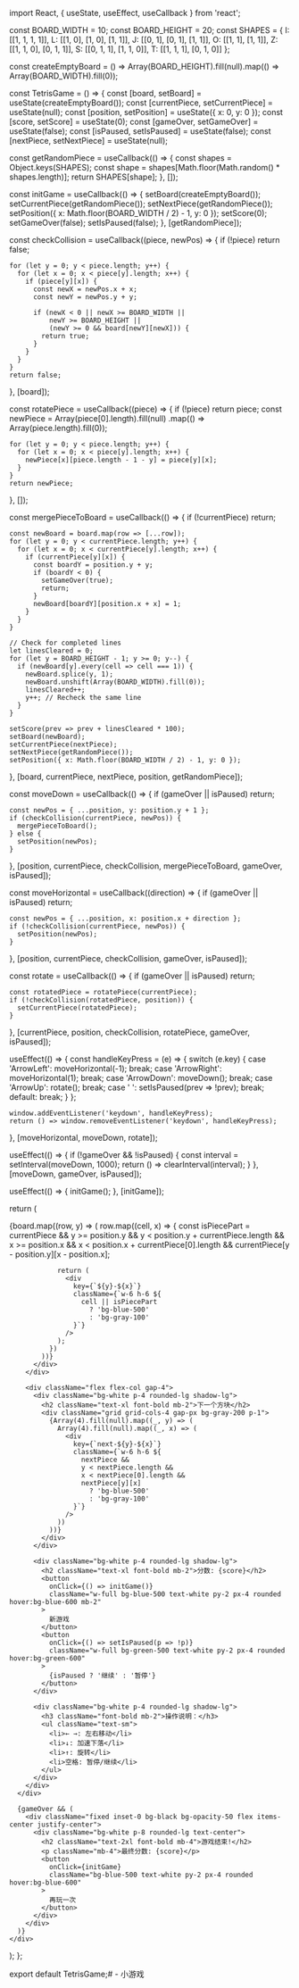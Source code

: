 import React, { useState, useEffect, useCallback } from 'react';

const BOARD_WIDTH = 10;
const BOARD_HEIGHT = 20;
const SHAPES = {
  I: [[1, 1, 1, 1]],
  L: [[1, 0], [1, 0], [1, 1]],
  J: [[0, 1], [0, 1], [1, 1]],
  O: [[1, 1], [1, 1]],
  Z: [[1, 1, 0], [0, 1, 1]],
  S: [[0, 1, 1], [1, 1, 0]],
  T: [[1, 1, 1], [0, 1, 0]]
};

const createEmptyBoard = () => 
  Array(BOARD_HEIGHT).fill(null).map(() => Array(BOARD_WIDTH).fill(0));

const TetrisGame = () => {
  const [board, setBoard] = useState(createEmptyBoard());
  const [currentPiece, setCurrentPiece] = useState(null);
  const [position, setPosition] = useState({ x: 0, y: 0 });
  const [score, setScore] = useState(0);
  const [gameOver, setGameOver] = useState(false);
  const [isPaused, setIsPaused] = useState(false);
  const [nextPiece, setNextPiece] = useState(null);

  const getRandomPiece = useCallback(() => {
    const shapes = Object.keys(SHAPES);
    const shape = shapes[Math.floor(Math.random() * shapes.length)];
    return SHAPES[shape];
  }, []);

  const initGame = useCallback(() => {
    setBoard(createEmptyBoard());
    setCurrentPiece(getRandomPiece());
    setNextPiece(getRandomPiece());
    setPosition({ x: Math.floor(BOARD_WIDTH / 2) - 1, y: 0 });
    setScore(0);
    setGameOver(false);
    setIsPaused(false);
  }, [getRandomPiece]);

  const checkCollision = useCallback((piece, newPos) => {
    if (!piece) return false;
    
    for (let y = 0; y < piece.length; y++) {
      for (let x = 0; x < piece[y].length; x++) {
        if (piece[y][x]) {
          const newX = newPos.x + x;
          const newY = newPos.y + y;
          
          if (newX < 0 || newX >= BOARD_WIDTH || 
              newY >= BOARD_HEIGHT ||
              (newY >= 0 && board[newY][newX])) {
            return true;
          }
        }
      }
    }
    return false;
  }, [board]);

  const rotatePiece = useCallback((piece) => {
    if (!piece) return piece;
    const newPiece = Array(piece[0].length).fill(null)
      .map(() => Array(piece.length).fill(0));
    
    for (let y = 0; y < piece.length; y++) {
      for (let x = 0; x < piece[y].length; x++) {
        newPiece[x][piece.length - 1 - y] = piece[y][x];
      }
    }
    return newPiece;
  }, []);

  const mergePieceToBoard = useCallback(() => {
    if (!currentPiece) return;
    
    const newBoard = board.map(row => [...row]);
    for (let y = 0; y < currentPiece.length; y++) {
      for (let x = 0; x < currentPiece[y].length; x++) {
        if (currentPiece[y][x]) {
          const boardY = position.y + y;
          if (boardY < 0) {
            setGameOver(true);
            return;
          }
          newBoard[boardY][position.x + x] = 1;
        }
      }
    }
    
    // Check for completed lines
    let linesCleared = 0;
    for (let y = BOARD_HEIGHT - 1; y >= 0; y--) {
      if (newBoard[y].every(cell => cell === 1)) {
        newBoard.splice(y, 1);
        newBoard.unshift(Array(BOARD_WIDTH).fill(0));
        linesCleared++;
        y++; // Recheck the same line
      }
    }
    
    setScore(prev => prev + linesCleared * 100);
    setBoard(newBoard);
    setCurrentPiece(nextPiece);
    setNextPiece(getRandomPiece());
    setPosition({ x: Math.floor(BOARD_WIDTH / 2) - 1, y: 0 });
  }, [board, currentPiece, nextPiece, position, getRandomPiece]);

  const moveDown = useCallback(() => {
    if (gameOver || isPaused) return;
    
    const newPos = { ...position, y: position.y + 1 };
    if (checkCollision(currentPiece, newPos)) {
      mergePieceToBoard();
    } else {
      setPosition(newPos);
    }
  }, [position, currentPiece, checkCollision, mergePieceToBoard, gameOver, isPaused]);

  const moveHorizontal = useCallback((direction) => {
    if (gameOver || isPaused) return;
    
    const newPos = { ...position, x: position.x + direction };
    if (!checkCollision(currentPiece, newPos)) {
      setPosition(newPos);
    }
  }, [position, currentPiece, checkCollision, gameOver, isPaused]);

  const rotate = useCallback(() => {
    if (gameOver || isPaused) return;
    
    const rotatedPiece = rotatePiece(currentPiece);
    if (!checkCollision(rotatedPiece, position)) {
      setCurrentPiece(rotatedPiece);
    }
  }, [currentPiece, position, checkCollision, rotatePiece, gameOver, isPaused]);

  useEffect(() => {
    const handleKeyPress = (e) => {
      switch (e.key) {
        case 'ArrowLeft':
          moveHorizontal(-1);
          break;
        case 'ArrowRight':
          moveHorizontal(1);
          break;
        case 'ArrowDown':
          moveDown();
          break;
        case 'ArrowUp':
          rotate();
          break;
        case ' ':
          setIsPaused(prev => !prev);
          break;
        default:
          break;
      }
    };

    window.addEventListener('keydown', handleKeyPress);
    return () => window.removeEventListener('keydown', handleKeyPress);
  }, [moveHorizontal, moveDown, rotate]);

  useEffect(() => {
    if (!gameOver && !isPaused) {
      const interval = setInterval(moveDown, 1000);
      return () => clearInterval(interval);
    }
  }, [moveDown, gameOver, isPaused]);

  useEffect(() => {
    initGame();
  }, [initGame]);

  return (
    <div className="flex flex-col items-center p-4 bg-gray-100 min-h-screen">
      <div className="flex gap-8">
        <div className="bg-white p-4 rounded-lg shadow-lg">
          <div className="grid grid-cols-10 gap-px bg-gray-200 p-1">
            {board.map((row, y) => (
              row.map((cell, x) => {
                const isPiecePart = currentPiece && 
                  y >= position.y && 
                  y < position.y + currentPiece.length &&
                  x >= position.x && 
                  x < position.x + currentPiece[0].length &&
                  currentPiece[y - position.y][x - position.x];
                
                return (
                  <div
                    key={`${y}-${x}`}
                    className={`w-6 h-6 ${
                      cell || isPiecePart 
                        ? 'bg-blue-500' 
                        : 'bg-gray-100'
                    }`}
                  />
                );
              })
            ))}
          </div>
        </div>

        <div className="flex flex-col gap-4">
          <div className="bg-white p-4 rounded-lg shadow-lg">
            <h2 className="text-xl font-bold mb-2">下一个方块</h2>
            <div className="grid grid-cols-4 gap-px bg-gray-200 p-1">
              {Array(4).fill(null).map((_, y) => (
                Array(4).fill(null).map((_, x) => (
                  <div
                    key={`next-${y}-${x}`}
                    className={`w-6 h-6 ${
                      nextPiece && 
                      y < nextPiece.length && 
                      x < nextPiece[0].length && 
                      nextPiece[y][x]
                        ? 'bg-blue-500'
                        : 'bg-gray-100'
                    }`}
                  />
                ))
              ))}
            </div>
          </div>

          <div className="bg-white p-4 rounded-lg shadow-lg">
            <h2 className="text-xl font-bold mb-2">分数: {score}</h2>
            <button
              onClick={() => initGame()}
              className="w-full bg-blue-500 text-white py-2 px-4 rounded hover:bg-blue-600 mb-2"
            >
              新游戏
            </button>
            <button
              onClick={() => setIsPaused(p => !p)}
              className="w-full bg-green-500 text-white py-2 px-4 rounded hover:bg-green-600"
            >
              {isPaused ? '继续' : '暂停'}
            </button>
          </div>

          <div className="bg-white p-4 rounded-lg shadow-lg">
            <h3 className="font-bold mb-2">操作说明：</h3>
            <ul className="text-sm">
              <li>← →: 左右移动</li>
              <li>↓: 加速下落</li>
              <li>↑: 旋转</li>
              <li>空格: 暂停/继续</li>
            </ul>
          </div>
        </div>
      </div>

      {gameOver && (
        <div className="fixed inset-0 bg-black bg-opacity-50 flex items-center justify-center">
          <div className="bg-white p-8 rounded-lg text-center">
            <h2 className="text-2xl font-bold mb-4">游戏结束!</h2>
            <p className="mb-4">最终分数: {score}</p>
            <button
              onClick={initGame}
              className="bg-blue-500 text-white py-2 px-4 rounded hover:bg-blue-600"
            >
              再玩一次
            </button>
          </div>
        </div>
      )}
    </div>
  );
};

export default TetrisGame;# -
小游戏
